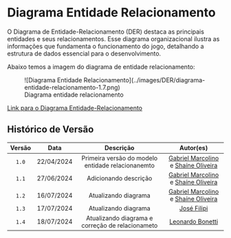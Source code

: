 # <b>Diagrama Entidade Relacionamento</b>

O Diagrama de Entidade-Relacionamento (DER) destaca as principais entidades e seus relacionamentos. Esse diagrama organizacional ilustra as informações que fundamenta o funcionamento do jogo, detalhando a estrutura de dados essencial para o desenvolvimento.

Abaixo temos a imagem do diagrama de entidade relacionamento:

<figure markdown="span">
  ![Diagrama Entidade Relacionamento](../images/DER/diagrama-entidade-relacionamento-1.7.png)
  <figcaption>Diagrama entidade relacionamento</figcaption>
</figure>

[Link para o Diagrama Entidade-Relacionamento](https://drive.google.com/file/d/12w4accHQpZcQpmwkR-kGVqPnGBe0pZWg/view?usp=sharing)

## Histórico de Versão

| Versão |    Data    |                     Descrição                     |                                                 Autor(es)                                                  |
| :----: | :--------: | :-----------------------------------------------: | :--------------------------------------------------------------------------------------------------------: |
| `1.0`  | 22/04/2024 | Primeira versão do modelo entidade relacionanemto | [Gabriel Marcolino](https://github.com/GabrielMR360) e [Shaíne Oliveira](ttps://github.com/ShaineOliveira) |
| `1.1`  | 27/06/2024 |               Adicionando descrição               | [Gabriel Marcolino](https://github.com/GabrielMR360) e [Shaíne Oliveira](ttps://github.com/ShaineOliveira) |
| `1.2`  | 16/07/2024 |               Atualizando diagrama                | [Gabriel Marcolino](https://github.com/GabrielMR360) e [Shaíne Oliveira](ttps://github.com/ShaineOliveira) |
| `1.3`  | 17/07/2024 |               Atualizando diagrama                | [José Filipi](https://github.com/JoseFilipi)  |
| `1.4`  | 18/07/2024 |               Atualizando diagrama e correção de relacionameto             | [Leonardo Bonetti](https://github.com/LeoFacB)  |
